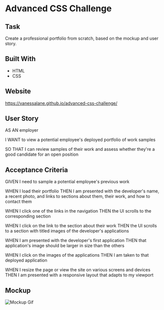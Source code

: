 # Advanced CSS Challenge

## Task
Create a professional portfolio from scratch, based on the mockup and user story.

## Built With
* HTML
* CSS

## Website
https://vanessalane.github.io/advanced-css-challenge/

## User Story
AS AN employer

I WANT to view a potential employee's deployed portfolio of work samples

SO THAT I can review samples of their work and assess whether they're a good candidate for an open position

## Acceptance Criteria
GIVEN I need to sample a potential employee's previous work

WHEN I load their portfolio
THEN I am presented with the developer's name, a recent photo, and links to sections about them, their work, and how to contact them

WHEN I click one of the links in the navigation
THEN the UI scrolls to the corresponding section

WHEN I click on the link to the section about their work
THEN the UI scrolls to a section with titled images of the developer's applications

WHEN I am presented with the developer's first application
THEN that application's image should be larger in size than the others

WHEN I click on the images of the applications
THEN I am taken to that deployed application

WHEN I resize the page or view the site on various screens and devices
THEN I am presented with a responsive layout that adapts to my viewport

## Mockup
![Mockup Gif](assets/images/02-advanced-css-homework-demo.gif)
